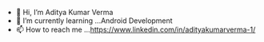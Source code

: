 - 👋 Hi, I’m Aditya Kumar Verma
- 🌱 I’m currently learning ...Android Development
- 📫 How to reach me ...https://www.linkedin.com/in/adityakumarverma-1/

<!---
Adikverma/Adikverma is a ✨ special ✨ repository because its `README.md` (this file) appears on your GitHub profile.
You can click the Preview link to take a look at your changes.
--->
